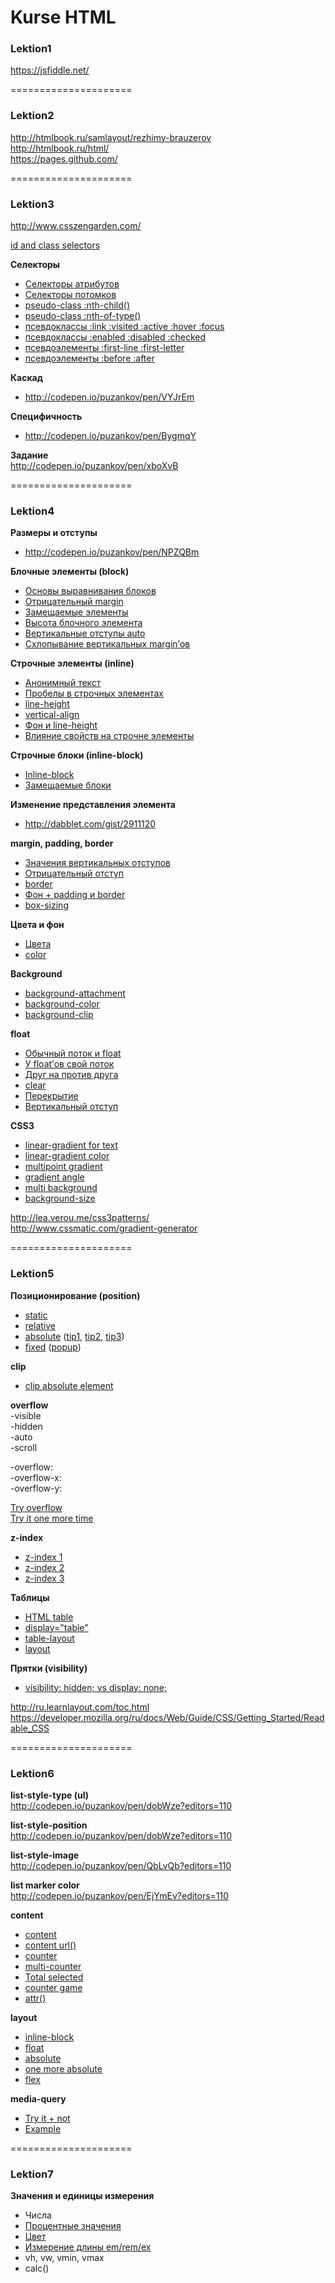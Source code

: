 Kurse HTML
=====================

### Lektion1 ###

<https://jsfiddle.net/>  


=====================
### Lektion2 ###

<http://htmlbook.ru/samlayout/rezhimy-brauzerov>  
<http://htmlbook.ru/html/>  
<https://pages.github.com/>  


=====================
### Lektion3 ###

<http://www.csszengarden.com/>  

[id and class selectors](http://codepen.io/puzankov/pen/GgbWKy)  


**Селекторы**  
* [Селекторы атрибутов](http://codepen.io/puzankov/pen/Bygmxm)  
* [Селекторы потомков](http://codepen.io/puzankov/pen/pvXdVx)  
* [pseudo-class :nth-child()](http://codepen.io/puzankov/pen/gbNXKx)  
* [pseudo-class :nth-of-type()](http://codepen.io/puzankov/pen/EaBbpY)  
* [псевдоклассы :link :visited :active :hover :focus](http://codepen.io/puzankov/pen/YPoEjp)  
* [псевдоклассы :enabled :disabled :checked](http://codepen.io/puzankov/pen/bNPYjv)  
* [псевдоэлементы :first-line :first-letter](http://codepen.io/puzankov/pen/yydPxG)  
* [псевдоэлементы :before :after](http://codepen.io/puzankov/pen/zxVPmO) 
 
**Каскад**  
* <http://codepen.io/puzankov/pen/VYJrEm>  	

**Специфичность**  
* <http://codepen.io/puzankov/pen/BygmqY>  

**Задание**  
<http://codepen.io/puzankov/pen/xboXvB>  


=====================
### Lektion4 ###
  
**Размеры и отступы**  
* <http://codepen.io/puzankov/pen/NPZQBm>  

**Блочные элементы (block)**  
* [Основы выравнивания блоков](http://codepen.io/puzankov/pen/EaBqeZ?editors=110)  
* [Отрицательный margin](http://codepen.io/puzankov/pen/qEzeMX?editors=110)  
* [Замещаемые элементы](http://codepen.io/puzankov/pen/ZYdgqQ?editors=110)  
* [Высота блочного элемента](http://codepen.io/puzankov/pen/GgbVYX?editors=110)  
* [Вертикальные отступы auto](http://codepen.io/puzankov/pen/vEogYB?editors=110)  
* [Схлопывание вертикальных margin’ов](http://codepen.io/puzankov/pen/KwOaKv?editors=110)    

**Строчные элементы (inline)**  
* [Анонимный текст](http://codepen.io/puzankov/pen/dPxNmo?editors=110)  
* [Пробелы в строчных элементах](http://codepen.io/puzankov/pen/qEeRKB?editors=110)  
* [line-height](http://codepen.io/puzankov/pen/jEgypx?editors=110)  
* [vertical-align](http://dabblet.com/gist/2835834)  
* [Фон и line-height](http://dabblet.com/gist/2910798)  
* [Влияние свойств на строчне элементы](http://dabblet.com/gist/2910833)  

**Строчные блоки (inline-block)**  
* [Inline-block](http://dabblet.com/gist/2910936)  
* [Замещаемые блоки](http://dabblet.com/gist/2911002)  

**Изменение представления элемента**  
* <http://dabblet.com/gist/2911120>  

**margin, padding, border**  
* [Значения вертикальных отступов](http://dabblet.com/gist/2918360)  
* [Отрицательный отступ](http://dabblet.com/gist/2918382)  
* [border](http://dabblet.com/gist/2918543)  
* [Фон + padding и border](http://dabblet.com/gist/2918601)  
* [box-sizing](http://codepen.io/puzankov/pen/vEoRNB?editors=110)  

**Цвета и фон**  
* [Цвета](http://dabblet.com/gist/2918653)  
* [color](http://dabblet.com/gist/2918712)  

**Background**  
* [background-attachment](http://dabblet.com/gist/2918719)  
* [background-color](http://codepen.io/puzankov/pen/dPxzZR?editors=110)  
* [background-clip](http://dabblet.com/gist/2964789)  

**float**  
* [Обычный поток и float](http://dabblet.com/gist/2932299)  
* [У float’ов свой поток](http://dabblet.com/gist/2932560)  
* [Друг на против друга](http://dabblet.com/gist/2932414)  
* [clear](http://dabblet.com/gist/2932557)  
* [Перекрытие](http://dabblet.com/gist/2936181)  
* [Вертикальный отступ](http://dabblet.com/gist/2936231)  

**CSS3**  
* [linear-gradient for text](http://codepen.io/puzankov/pen/ZYgROp?editors=110)  
* [linear-gradient color](http://codepen.io/puzankov/pen/MYNXje?editors=110)  
* [multipoint gradient](http://codepen.io/puzankov/pen/YPmvGj?editors=110)  
* [gradient angle](http://codepen.io/puzankov/pen/wBVXzL?editors=110)  
* [multi background](http://codepen.io/puzankov/pen/ogKyYd?editors=110)  
* [background-size](http://codepen.io/puzankov/pen/vEorgV?editors=110)  

<http://lea.verou.me/css3patterns/>  
<http://www.cssmatic.com/gradient-generator>  


=====================
### Lektion5 ###

**Позиционирование (position)**  
* [static](http://codepen.io/puzankov/pen/bdbbob?editors=110)  
* [relative](http://codepen.io/puzankov/pen/eNOOGg?editors=110)  
* [absolute](http://codepen.io/puzankov/pen/dobbKq?editors=110) ([tip1](http://codepen.io/puzankov/pen/wawwYB?editors=110), [tip2](http://codepen.io/puzankov/pen/KpPPrg?editors=110), [tip3](http://codepen.io/puzankov/pen/KpPPbN?editors=110))  
* [fixed](http://codepen.io/puzankov/pen/rVBBrz?editors=110) ([popup](http://codepen.io/puzankov/pen/bdbbZV?editors=110))   

**clip**  
* [clip absolute element](http://codepen.io/puzankov/pen/pJzzme?editors=110)  

**overflow**    
-visible  
-hidden  
-auto  
-scroll  

-overflow:  
-overflow-x:  
-overflow-y:  

[Try overflow](http://codepen.io/puzankov/pen/JdPPga?editors=110)  
[Try it one more time](http://codepen.io/puzankov/pen/zGOYYj?editors=110)  

**z-index**  
* [z-index 1](http://codepen.io/puzankov/pen/EjYxaR?editors=110)  
* [z-index 2](http://codepen.io/puzankov/pen/PqYoPq?editors=110)  
* [z-index 3](http://codepen.io/puzankov/pen/GJKRog?editors=110)  

**Таблицы**  
* [HTML table](http://codepen.io/puzankov/pen/dobypE?editors=110)  
* [display="table"](http://codepen.io/puzankov/pen/GJKRrJ?editors=110)  
* [table-layout](http://codepen.io/puzankov/pen/XbrWpB?editors=110)  
* [layout](http://codepen.io/puzankov/pen/qdWBrv?editors=110)  

**Прятки (visibility)**  
* [visibility: hidden; vs display: none;](http://codepen.io/puzankov/pen/bdbGrq?editors=110)  

<http://ru.learnlayout.com/toc.html>  
<https://developer.mozilla.org/ru/docs/Web/Guide/CSS/Getting_Started/Readable_CSS>  


=====================
### Lektion6 ###

**list-style-type (ul)**  
<http://codepen.io/puzankov/pen/dobWze?editors=110>  

**list-style-position**  
<http://codepen.io/puzankov/pen/dobWze?editors=110>  

**list-style-image**  
<http://codepen.io/puzankov/pen/QbLvQb?editors=110>  

**list marker color**  
<http://codepen.io/puzankov/pen/EjYmEv?editors=110>  

**content**  
* [content](http://codepen.io/puzankov/pen/wawezG?editors=110)  
* [content url()](http://codepen.io/puzankov/pen/RPbVyE?editors=110)  
* [counter](http://codepen.io/puzankov/pen/aOowdj?editors=110)  
* [multi-counter](http://codepen.io/puzankov/pen/dobRGr?editors=110)  
* [Total selected](http://codepen.io/puzankov/pen/pJzwyw?editors=110)  
* [counter game](http://codepen.io/puzankov/pen/MwgoyE?editors=110)  
* [attr()](http://codepen.io/puzankov/pen/eNOXvy?editors=110)  

**layout**  
* [inline-block](http://codepen.io/puzankov/pen/xGKBry?editors=110)  
* [float](http://codepen.io/puzankov/pen/QbLoqp?editors=110)  
* [absolute](http://codepen.io/puzankov/pen/eNYmVa?editors=110)  
* [one more absolute](http://codepen.io/puzankov/pen/RPwNyV?editors=110)  
* [flex](http://codepen.io/puzankov/pen/PqoweO?editors=110)  

**media-query**  
* [Try it + not](http://codepen.io/puzankov/pen/oXNBwJ?editors=110)  
* [Example](http://codepen.io/puzankov/pen/QbWdMG?editors=110)  



=====================
### Lektion7 ###

**Значения и единицы измерения**

* Числа
* [Процентные значения](http://codepen.io/puzankov/pen/qdBKEa)
* [Цвет](http://codepen.io/puzankov/pen/XbWYXb?editors=110)
* [Измерение длины em/rem/ex](http://codepen.io/puzankov/pen/PqoaZe?editors=110)
* vh, vw, vmin, vmax
* calc()

